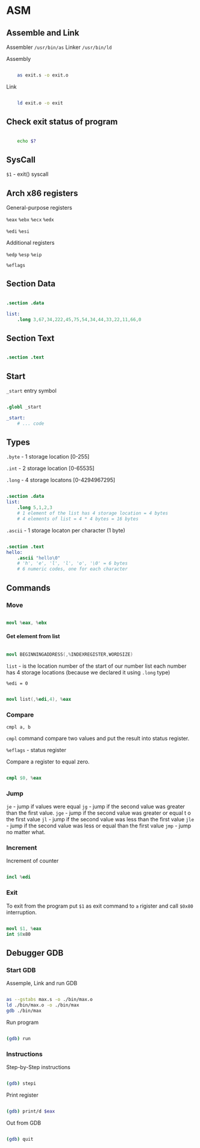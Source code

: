 # ASM

## Assemble and Link

Assembler `/usr/bin/as`
Linker `/usr/bin/ld`

Assembly

```bash

    as exit.s -o exit.o

```

Link

```bash

    ld exit.o -o exit

```

## Check exit status of program

```bash

    echo $?

```

## SysCall

`$1` - exit() syscall

## Arch x86 registers

General-purpose registers

`%eax`
`%ebx`
`%ecx`
`%edx`

`%edi`
`%esi`

Additional registers

`%edp`
`%esp`
`%eip`

`%eflags`

## Section Data

```s

.section .data

list:
    .long 3,67,34,222,45,75,54,34,44,33,22,11,66,0

```

## Section Text

```s

.section .text

```

## Start

`_start` entry symbol

```s

.globl _start

_start:
    # ... code

```

## Types

`.byte`  - 1 storage location [0-255]  

`.int`   - 2 storage location [0-65535]

`.long`  - 4 storage locatons [0-4294967295]

```s

.section .data
list:
    .long 5,1,2,3
    # 1 element of the list has 4 storage location = 4 bytes
    # 4 elements of list = 4 * 4 bytes = 16 bytes

```

`.ascii` - 1 storage locaton per character (1 byte)

```s

.section .text
hello:
    .ascii "hello\0"
    # 'h', 'e', 'l', 'l', 'o', '\0' = 6 bytes
    # 6 numeric codes, one for each character

```

## Commands

### Move

```s

movl %eax, %ebx

```

#### Get element from list

```s

movl BEGINNINGADDRESS(,%INDEXREGISTER,WORDSIZE)

```

`list` - is the location number of the start of our number list
each number has 4 storage locations
(because we declared it using `.long` type)

`%edi = 0`

```s

movl list(,%edi,4), %eax

```

### Compare

`cmpl a, b`

`cmpl` command compare two values and put the result into status register.

`%eflags` - status register

Compare a register to equal zero.

```s

cmpl $0, %eax

```

### Jump

`je` - jump if values were equal
`jg` - jump if the second value was greater than the first value.
`jge` - jump if the second value was greater or equal t o the first value
`jl` - jump if the second value was less than the first value
`jle` - jump if the second value was less or equal than the first value
`jmp` - jump no matter what.

### Increment

Increment of counter

```s

incl %edi

```

### Exit

To exit from the program put `$1` as exit command to `a` rigister
and call `$0x80` interruption.

```s

movl $1, %eax
int $0x80

```

## Debugger GDB

### Start GDB

Assemple, Link and run GDB

```bash

as --gstabs max.s -o ./bin/max.o
ld ./bin/max.o -o ./bin/max
gdb ./bin/max

```

Run program

```bash

(gdb) run

```

### Instructions

Step-by-Step instructions

```bash

(gdb) stepi

```

Print register

```bash

(gdb) print/d $eax

```

Out from GDB

```bash

(gdb) quit

```
